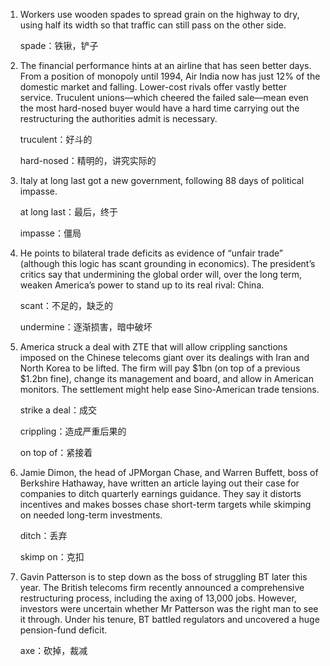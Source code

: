 1. Workers use wooden spades to spread grain on the highway to dry, using half its width so that traffic can still pass on the other side. 

   spade：铁锹，铲子

   

2. The financial performance hints at an airline that has seen better days. From a position of monopoly until 1994, Air India now has just 12% of the domestic market and falling. Lower-cost rivals offer vastly better service. Truculent unions—which cheered the failed sale—mean even the most hard-nosed buyer would have a hard time carrying out the restructuring the authorities admit is necessary. 

   truculent：好斗的

   hard-nosed：精明的，讲究实际的

   

3. Italy at long last got a new government, following 88 days of political impasse. 

   at long last：最后，终于

   impasse：僵局

   

4. He points to bilateral trade deficits as evidence of “unfair trade” (although this logic has scant grounding in economics). The president’s critics say that undermining the global order will, over the long term, weaken America’s power to stand up to its real rival: China. 

   scant：不足的，缺乏的

   undermine：逐渐损害，暗中破坏

   

5. America struck a deal with ZTE that will allow crippling sanctions imposed on the Chinese telecoms giant over its dealings with Iran and North Korea to be lifted. The firm will pay $1bn (on top of a previous $1.2bn fine), change its management and board, and allow in American monitors. The settlement might help ease Sino-American trade tensions. 

   strike a deal：成交

   crippling：造成严重后果的

   on top of：紧接着

   

6. Jamie Dimon, the head of JPMorgan Chase, and Warren Buffett, boss of Berkshire Hathaway, have written an article laying out their case for companies to ditch quarterly earnings guidance. They say it distorts incentives and makes bosses chase short-term targets while skimping on needed long-term investments.

   ditch：丢弃

   skimp on：克扣

   

7. Gavin Patterson is to step down as the boss of struggling BT later this year. The British telecoms firm recently announced a comprehensive restructuring process, including the axing of 13,000 jobs. However, investors were uncertain whether Mr Patterson was the right man to see it through. Under his tenure, BT battled regulators and uncovered a huge pension-fund deficit. 

   axe：砍掉，裁减